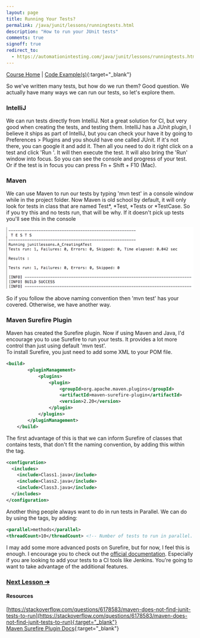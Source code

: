 ```yaml
---
layout: page
title: Running Your Tests?
permalink: /java/junit/lessons/runningtests.html
description: "How to run your JUnit tests"
comments: true
signoff: true
redirect_to:
  - https://automationintesting.com/java/junit/lessons/runningtests.html
---
```

[Course Home](../../course) \| [Code Example(s)](https://github.com/FriendlyTester/Free-Java-Basics-Course/blob/master/pom.xml){:target="_blank"}

So we've written many tests, but how do we run them? Good question. We actually have many ways we can run our tests, so let's explore them.

### IntelliJ
We can run tests directly from IntelliJ. Not a great solution for CI, but very good when creating the tests, and testing them. IntelliJ has a JUnit plugin, I believe it ships as part of IntelliJ, but you can check your have it by going to Preferences > Plugins and you should have one called JUnit. If it's not there, you can google it and add it. Then all you need to do it right click on a test and click 'Run <methodname>'. It will then execute the test. It will also bring the 'Run' window into focus. So you can see the console and progress of your test. Or if the test is in focus you can press Fn + Shift + F10 (Mac).

### Maven
We can use Maven to run our tests by typing 'mvn test' in a console window while in the project folder. Now Maven is old school by default, it will only look for tests in class that are named Test*, *Test, *Tests or *TestCase. So if you try this and no tests run, that will be why. If it doesn't pick up tests you'll see this in the console

![Maven Test Console](/images/course/maventestconsole.png)

So if you follow the above naming convention then 'mvn test' has your covered. Otherwise, we have another way.

### Maven Surefire Plugin
Maven has created the Surefire plugin. Now if using Maven and Java, I'd encourage you to use Surefire to run your tests. It provides a lot more control than just using default 'mvn test'.  
To install Surefire, you just need to add some XML to your POM file.
```xml
<build>
        <pluginManagement>
            <plugins>
                <plugin>
                    <groupId>org.apache.maven.plugins</groupId>
                    <artifactId>maven-surefire-plugin</artifactId>
                    <version>2.20</version>
                </plugin>
            </plugins>
        </pluginManagement>
    </build>
```
The first advantage of this is that we can inform Surefire of classes that contains tests, that don't fit the naming convention, by adding this within the <plugin> tag.
```xml
<configuration>
  <includes>
    <include>Class1.java</include>
    <include>Class2.java</include>
    <include>Class3.java</include>
  </includes>
</configuration>
```
Another thing people always want to do in run tests in Parallel. We can do by using the <configuration> tags, by adding:
```xml
<parallel>methods</parallel> 
<threadCount>10</threadCount> <!-- Number of tests to run in parallel. -->
```

I may add some more advanced posts on Surefire, but for now, I feel this is enough. I encourage you to check out the [official documentation](https://maven.apache.org/surefire/maven-surefire-plugin/). Especially if you are looking to add your tests to a CI tools like Jenkins. You're going to want to take advantage of the additional features. 


### [Next Lesson &#10132;](/java/course/roadmap)

#### Resources
[https://stackoverflow.com/questions/6178583/maven-does-not-find-junit-tests-to-run](https://stackoverflow.com/questions/6178583/maven-does-not-find-junit-tests-to-run){:target="_blank"}  
[Maven Surefire Plugin Docs](https://maven.apache.org/surefire/maven-surefire-plugin/){:target="_blank"}